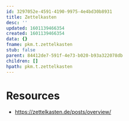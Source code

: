 ```yaml
---
id: 3297052e-4591-4190-9975-4e4bd30b8931
title: Zettelkasten
desc: ''
updated: 1601139466354
created: 1601139466354
data: {}
fname: pkm.t.zettelkasten
stub: false
parent: 84412de7-591f-4e73-b020-b93a322078db
children: []
hpath: pkm.t.zettelkasten
---
```

# Resources

- <https://zettelkasten.de/posts/overview/>
